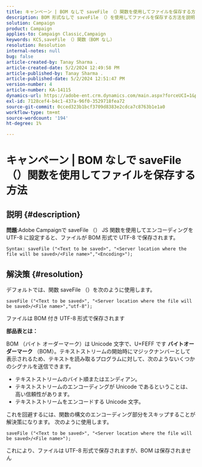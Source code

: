 ```yaml
---
title: キャンペーン | BOM なしで saveFile （）関数を使用してファイルを保存する方法
description: BOM 形式なしで saveFile （）を使用してファイルを保存する方法を説明します。
solution: Campaign
product: Campaign
applies-to: Campaign Classic,Campaign
keywords: KCS,saveFile （）関数（BOM なし）
resolution: Resolution
internal-notes: null
bug: false
article-created-by: Tanay Sharma .
article-created-date: 5/2/2024 12:49:58 PM
article-published-by: Tanay Sharma .
article-published-date: 5/2/2024 12:51:47 PM
version-number: 4
article-number: KA-14115
dynamics-url: https://adobe-ent.crm.dynamics.com/main.aspx?forceUCI=1&pagetype=entityrecord&etn=knowledgearticle&id=6dcb1778-8208-ef11-9f8a-6045bd026dc7
exl-id: 7128cef4-b4c1-437a-96f0-3529718fea72
source-git-commit: 0cced323b1bcf3709d8383e2cdca7c8763b1e1a0
workflow-type: tm+mt
source-wordcount: '194'
ht-degree: 1%

---
```


# キャンペーン | BOM なしで saveFile （）関数を使用してファイルを保存する方法

## 説明 {#description}


<b>問題</b>:Adobe Campaignで saveFile （） JS 関数を使用してエンコーディングを UTF-8 に設定すると、ファイルが BOM 形式で UTF-8 で保存されます。


```
Syntax: saveFile ("<Text to be saved>", "<Server location where the file will be saved>/<File name>","<Encoding>");
```



## 解決策 {#resolution}


デフォルトでは、関数 saveFile （）を次のように使用します。


```
saveFile ("<Text to be saved>", "<Server location where the file will be saved>/<File name>","utf-8");
```


ファイルは BOM 付き UTF-8 形式で保存されます

<b>部品表とは： </b>

BOM （バイト オーダーマーク）は Unicode 文字で、U+FEFF です <b>バイトオーダーマーク</b> （BOM）。テキストストリームの開始時にマジックナンバーとして表示されるため、テキストを読み取るプログラムに対して、次のようないくつかのシグナルを送信できます。

- テキストストリームのバイト順またはエンディアン。
- テキストストリームのエンコーディングが Unicode であるということは、高い信頼性があります。
- テキストストリームをエンコードする Unicode 文字。


これを回避するには、関数の構文のエンコーディング部分をスキップすることが解決策になります。 次のように使用します。


```
saveFile ("<Text to be saved>", "<Server location where the file will be saved>/<File name>");
```


これにより、ファイルは UTF-8 形式で保存されますが、BOM は保存されません
